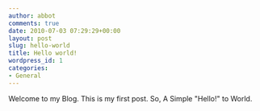 ```yaml
---
author: abbot
comments: true
date: 2010-07-03 07:29:29+00:00
layout: post
slug: hello-world
title: Hello world!
wordpress_id: 1
categories:
- General
---
```


Welcome to my Blog. This is my first post. So, A Simple "Hello!" to World.
